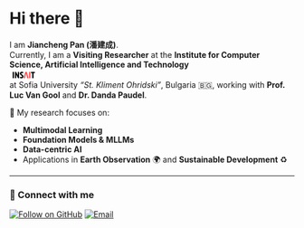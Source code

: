 # Hi there 👋  

I am **Jiancheng Pan (潘建成)**.  
Currently, I am a **Visiting Researcher** at the **Institute for Computer Science, Artificial Intelligence and Technology**  
<img src="images/insait-logo.png" alt="INSAIT Logo" width="50" style="vertical-align: middle;" />  
at Sofia University *“St. Kliment Ohridski”*, Bulgaria 🇧🇬, working with **Prof. Luc Van Gool** and **Dr. Danda Paudel**.  

🔬 My research focuses on:  
- **Multimodal Learning**  
- **Foundation Models & MLLMs**  
- **Data-centric AI**  
- Applications in **Earth Observation** 🌍 and **Sustainable Development** ♻️  

---

### 📌 Connect with me  
[![Follow on GitHub](https://img.shields.io/github/followers/jaychempan?label=Follow%20Me&style=social)](https://github.com/jaychempan)  [![Email](https://img.shields.io/badge/Email-jiancheng.pan.plus%40gmail.com-white?logo=gmail&logoColor=red)](mailto:jiancheng.pan.plus@gmail.com)
